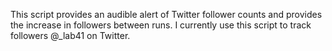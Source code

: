 This script provides an audible alert of Twitter follower counts and provides the increase in followers between runs.  I currently use this script to track followers @_lab41 on Twitter. 
